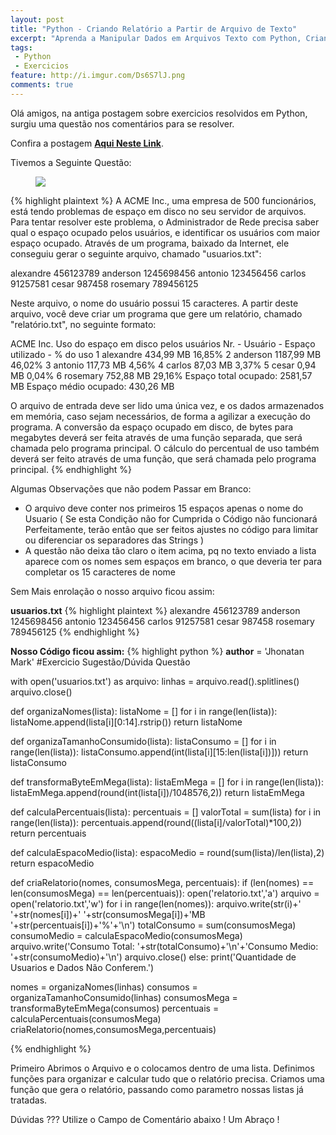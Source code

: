 ```yaml
---
layout: post
title: "Python - Criando Relatório a Partir de Arquivo de Texto"
excerpt: "Aprenda a Manipular Dados em Arquivos Texto com Python, Criando um Relatório em Arquivo Texto com Python"
tags:
 - Python
 - Exercicios
feature: http://i.imgur.com/Ds6S7lJ.png
comments: true
---
```


Olá amigos, na antiga postagem sobre exercicios resolvidos em Python, surgiu uma questão nos comentários para se resolver.

Confira a postagem **[Aqui Neste Link](https://guiaprogramador.com.br/exerciciosPython1)**.

Tivemos a Seguinte Questão:

<figure>
	<img src="{{ site.url }}/images/bancoPostagens/criandoRelatorioPython/sugestaoQuestao.png">
</figure>

{% highlight plaintext %}
A ACME Inc., uma empresa de 500 funcionários, está tendo problemas de espaço em disco no seu servidor de arquivos. Para tentar resolver este problema, o Administrador de Rede precisa saber qual o espaço ocupado pelos usuários, e identificar os usuários com maior espaço ocupado. Através de um programa, baixado da Internet, ele conseguiu gerar o seguinte arquivo, chamado "usuarios.txt":

alexandre 456123789
anderson 1245698456
antonio 123456456
carlos 91257581
cesar 987458
rosemary 789456125

Neste arquivo, o nome do usuário possui 15 caracteres. A partir deste arquivo, você deve criar um programa que gere um relatório, chamado "relatório.txt", no seguinte formato:

ACME Inc. Uso do espaço em disco pelos usuários
Nr. - Usuário - Espaço utilizado -  % do uso
1 alexandre 434,99 MB 16,85%
2 anderson 1187,99 MB 46,02%
3 antonio 117,73 MB 4,56%
4 carlos 87,03 MB 3,37%
5 cesar 0,94 MB 0,04%
6 rosemary 752,88 MB 29,16%
Espaço total ocupado: 2581,57 MB
Espaço médio ocupado: 430,26 MB

O arquivo de entrada deve ser lido uma única vez, e os dados armazenados em memória, caso sejam necessários, de forma a agilizar a execução do programa. A conversão da espaço ocupado em disco, de bytes para megabytes deverá ser feita através de uma função separada, que será chamada pelo programa principal. O cálculo do percentual de uso também deverá ser feito através de uma função, que será chamada pelo programa principal.
{% endhighlight %}

Algumas Observações que não podem Passar em Branco:

- O arquivo deve conter nos primeiros 15 espaços apenas o nome do Usuario ( Se esta Condição não for Cumprida o Código não funcionará Perfeitamente, terão então que ser feitos ajustes no código para limitar ou diferenciar os separadores das Strings )
- A questão não deixa tão claro o item acima, pq no texto enviado a lista aparece com os nomes sem espaços em branco, o que deveria ter para completar os 15 caracteres de nome

Sem Mais enrolação o nosso arquivo ficou assim:

**usuarios.txt**
{% highlight plaintext %}
alexandre      456123789
anderson       1245698456
antonio        123456456
carlos         91257581
cesar          987458
rosemary       789456125
{% endhighlight %}


**Nosso Código ficou assim:**
{% highlight python %}
__author__ = 'Jhonatan Mark'
#Exercicio Sugestão/Dúvida Questão

with open('usuarios.txt') as arquivo:
    linhas = arquivo.read().splitlines()
    arquivo.close()

def organizaNomes(lista):
    listaNome = []
    for i in range(len(lista)):
       listaNome.append(lista[i][0:14].rstrip())
    return listaNome

def organizaTamanhoConsumido(lista):
    listaConsumo = []
    for i in range(len(lista)):
        listaConsumo.append(int(lista[i][15:len(lista[i])]))
    return listaConsumo

def transformaByteEmMega(lista):
    listaEmMega = []
    for i in range(len(lista)):
        listaEmMega.append(round(int(lista[i])/1048576,2))
    return listaEmMega

def calculaPercentuais(lista):
    percentuais = []
    valorTotal = sum(lista)
    for i in range(len(lista)):
       percentuais.append(round((lista[i]/valorTotal)*100,2))
    return percentuais

def calculaEspacoMedio(lista):
    espacoMedio = round(sum(lista)/len(lista),2)
    return espacoMedio

def criaRelatorio(nomes, consumosMega, percentuais):
    if (len(nomes) == len(consumosMega) == len(percentuais)):
        open('relatorio.txt','a')
        arquivo = open('relatorio.txt','w')
        for i in range(len(nomes)):
            arquivo.write(str(i)+' '+str(nomes[i])+' '+str(consumosMega[i])+'MB '+str(percentuais[i])+'%'+'\n')
        totalConsumo = sum(consumosMega)
        consumoMedio = calculaEspacoMedio(consumosMega)
        arquivo.write('Consumo Total: '+str(totalConsumo)+'\n'+'Consumo Medio: '+str(consumoMedio)+'\n')
        arquivo.close()
    else:
       print('Quantidade de Usuarios e Dados Não Conferem.')

nomes = organizaNomes(linhas)
consumos = organizaTamanhoConsumido(linhas)
consumosMega = transformaByteEmMega(consumos)
percentuais = calculaPercentuais(consumosMega)
criaRelatorio(nomes,consumosMega,percentuais)

{% endhighlight %}

Primeiro Abrimos o Arquivo e o colocamos dentro de uma lista.
Definimos funções para organizar e calcular tudo que o relatório precisa.
Criamos uma função que gera o relatório, passando como parametro nossas listas já tratadas.

Dúvidas ??? Utilize o Campo de Comentário abaixo ! Um Abraço !
